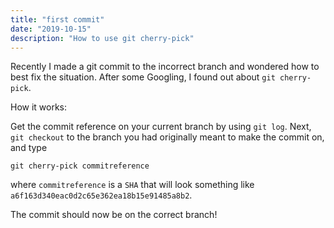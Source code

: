 ```yaml
---
title: "first commit"
date: "2019-10-15"
description: "How to use git cherry-pick"
---
```


Recently I made a git commit to the incorrect branch and wondered how to best fix
the situation. After some Googling, I found out about `git cherry-pick`.

How it works:

Get the commit reference on your current branch by using `git log`. Next,
`git checkout` to the branch you had originally meant to make the commit on, and type

```
git cherry-pick commitreference
```

where `commitreference` is a `SHA` that will look
something like `a6f163d340eac0d2c65e362ea18b15e91485a8b2`.

The commit should now be on the correct branch!
